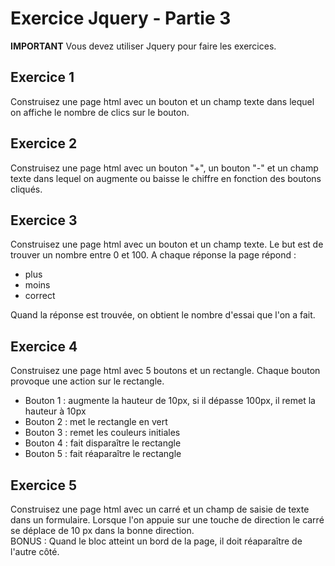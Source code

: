 # Exercice Jquery - Partie 3

**IMPORTANT**
Vous devez utiliser Jquery pour faire les exercices.

## Exercice 1
Construisez une page html avec un bouton et un champ texte dans lequel on affiche le nombre de clics sur le bouton.

## Exercice 2
Construisez une page html avec un bouton "+", un bouton "-" et un champ texte dans lequel on augmente ou baisse le chiffre en fonction des boutons cliqués.

## Exercice 3
Construisez une page html avec un bouton et un champ texte. Le but est de trouver un nombre entre 0 et 100. A chaque réponse la page répond :
- plus
- moins
- correct

Quand la réponse est trouvée, on obtient le nombre d'essai que l'on a fait.

## Exercice 4
Construisez une page html avec 5 boutons et un rectangle. Chaque bouton provoque une action sur le rectangle.
- Bouton 1 : augmente la hauteur de 10px, si il dépasse 100px, il remet la hauteur à 10px
- Bouton 2 : met le rectangle en vert
- Bouton 3 : remet les couleurs initiales
- Bouton 4 : fait disparaître le rectangle
- Bouton 5 : fait réaparaître le rectangle

## Exercice 5
Construisez une page html avec un carré et un champ de saisie de texte dans un formulaire.
Lorsque l'on appuie sur une touche de direction le carré se déplace de 10 px dans la bonne direction.  
BONUS : Quand le bloc atteint un bord de la page, il doit réaparaître de l'autre côté.
